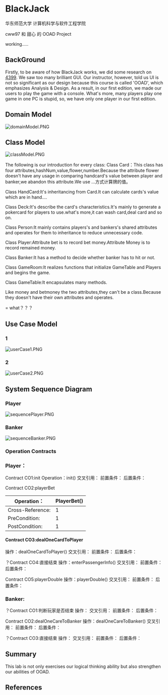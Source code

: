 ﻿# BlackJack

华东师范大学 计算机科学与软件工程学院

cww97 和 甜心 的 OOAD Project

working.....

## BackGround

Firstly, to be aware of how BlackJack works, we did some research on [4399](www.4399.com). We saw too many brilliant GUI. Our instructor, however, told us UI is not so significant as our design because this course is called 'OOAD', which emphasizes Analysis & Design. As a result, in our first edition, we made our users to play the game with a console. What's more, many players play one game in one PC is stupid, so, we have only one player in our first edition. 

## Domain Model
![domainModel.PNG](docs/pics/domainModel.PNG)

## Class Model
![classModel.PNG](docs/pics/classModel.PNG)

The following is our introduction for every class:
Class Card：This class has four attributes,hashNum,value,flower,number.Because the attribute flower doesn't have any usage in comparing handcard's value between player and banker,we abandon this attribute.We use ...方式计算牌的值。

Class HandCard:It's inheritancing from Card.It can calculate cards's value which are in hand....

Class Deck:It's describe the card's characteristics.It's mainly to generate a pokercard for players to use.what's more,it can wash card,deal card and so on.

Class Person:It mainly contains players's and bankers's shared attributes and operates for them to inheritance to reduce unnecessary code.

Class Player:Attribute bet is to record bet money.Attribute Money is to record remained money.

Class Banker:It has a method to decide whether banker has to hit or not.

Class GameRoom:It realizes functions that initialize GameTable and Players and begins the game.

Class GameTable:It encapsulates many methods.

Like money and betmoney the two attributes,they can't be a class.Because they doesn't have their own attributes and operates.

= what？？？


## Use Case Model

### 1

![userCase1.PNG](docs/pics/userCase1.PNG)

### 2

![userCase2.PNG](docs/pics/userCase2.PNG)

## System Sequence Diagram

### Player

![sequencePlayer.PNG](docs/pics/sequencePlayer.PNG)

### Banker

![sequenceBanker.PNG](docs/pics/sequenceBanker.PNG)

### Operation Contracts

### Player：

Contract CO1:init
Operation：init()
交叉引用：
前置条件：
后置条件：

Contract CO2:playerBet

Operation：|PlayerBet()
-------------|-----
Cross-Reference:|1 
PreCondition:|1
PostCondition:|1

#### Contract CO3:dealOneCardToPlayer
操作：dealOneCardToPlayer()
交叉引用：
前置条件：
后置条件：
    
？Contract CO4:直接结束
操作：enterPassengerInfo()
交叉引用：
前置条件：
后置条件：

Contract CO5:playerDouble
操作：playerDouble()
交叉引用：
前置条件：
后置条件：


### Banker:

？Contract CO1:判断玩家是否结束
操作：
交叉引用：
前置条件：
后置条件：

Contract CO2:dealOneCareToBanker
操作：dealOneCareToBanker()
交叉引用：
前置条件：
后置条件：

？Contract CO3:直接结束
操作：
交叉引用：
前置条件：
后置条件：

## Summary

This lab is not only exercises our logical thinking ability but also strengthen our abilities of OOAD.

## References